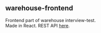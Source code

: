 ## warehouse-frontend

Frontend part of warehouse interview-test.  
Made in React. REST API [here](https://github.com/julian-jalsovsky/warehouse).
